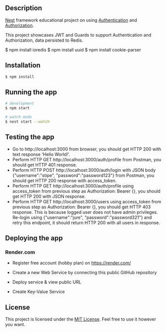 ## Description

[Nest](https://github.com/nestjs/nest) framework educational project on using [Authentication](https://docs.nestjs.com/security/authentication) and [Authorization](https://docs.nestjs.com/security/authorization).

This project showcases JWT and Guards to support Authentication and Authorization, data persisted to Redis.


$ npm install ioredis
$ npm install uuid
$ npm install cookie-parser





## Installation

```bash
$ npm install
```

## Running the app

```bash
# development
$ npm start

# watch mode
$ nest start --watch
```

## Testing the app

- Go to http://localhost:3000 from browser, you should get HTTP 200 with text response 'Hello World!'.
- Perform HTTP GET http://localhost:3000/auth/profile from Postman, you should get HTTP 401 response.
- Perform HTTP POST http://localhost:3000/auth/login with JSON body {"username":"stipe", "password":"password123"} from Postman, you should get HTTP 200 response with access_token.
- Perform HTTP GET http://localhost:3000/auth/profile using access_token from previous step as Authorization: Bearer {}, you should get HTTP 200 with JSON response.
- Perform HTTP GET http://localhost:3000/users using access_token from previous step as Authorization: Bearer {}, you should get HTTP 403 response. This is because logged user does not have admin privileges. Re-login using {"username":"jure", "password":"password321"} and retry this endpoint, it should return HTTP 200 with all users in response.

## Deploying the app

### Render.com

- Register free account (hobby plan) on https://render.com/
- Create a new Web Service by connecting this public GitHub repository
- Deploy service & view public URL

- Create Key-Value Service

## License

This project is licensed under the [MIT License](https://opensource.org/licenses/MIT). Feel free to use it however you want.

